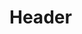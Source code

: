 <!-- TITLE: Afrique (continent) -->
<!-- SUBTITLE: Présentation de l'Afrique continentale -->

# Header